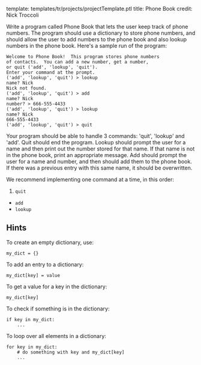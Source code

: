 template: templates/tr/projects/projectTemplate.ptl
title: Phone Book
credit: Nick Troccoli

Write a program called Phone Book that lets the user keep track of phone numbers.  The program should use a dictionary to store phone numbers, and should allow the user to add numbers to the phone book and also lookup numbers in the phone book.  Here's a sample run of the program:

```
Welcome to Phone Book!  This program stores phone numbers
of contacts.  You can add a new number, get a number,
or quit ('add', 'lookup', 'quit').
Enter your command at the prompt.
('add', 'lookup', 'quit') > lookup
name? Nick
Nick not found.
('add', 'lookup', 'quit') > add
name? Nick
number? > 666-555-4433
('add', 'lookup', 'quit') > lookup
name? Nick
666-555-4433
('add', 'lookup', 'quit') > quit
```

Your program should be able to handle 3 commands: 'quit', 'lookup' and 'add'.  Quit should end the program.  Lookup should prompt the user for a name and then print out the number stored for that name.  If that name is not in the phone book, print an appropriate message.  Add should prompt the user for a name and number, and then should add them to the phone book.  If there was a previous entry with this same name, it should be overwritten.

We recommend implementing one command at a time, in this order:

1. `quit`
+ `add`
+ `lookup`


## Hints
To create an empty dictionary, use:

```
my_dict = {}
```

To add an entry to a dictionary:

```
my_dict[key] = value
```

To get a value for a key in the dictionary:

```
my_dict[key]
```

To check if something is in the dictionary:

```
if key in my_dict:
	...
```

To loop over all elements in a dictionary:

```
for key in my_dict:
    # do something with key and my_dict[key]
    ...
```